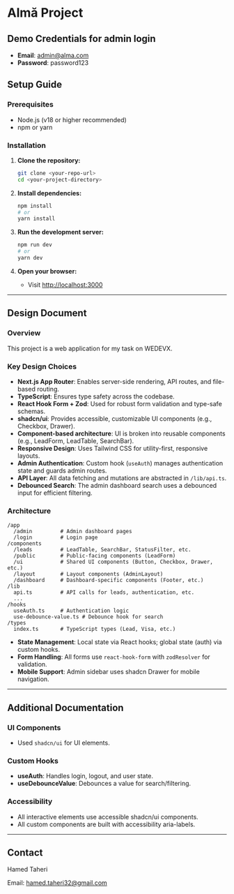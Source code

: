 # Almă Project

## Demo Credentials for admin login

- **Email**: admin@alma.com
- **Password**: password123

## Setup Guide

### Prerequisites

- Node.js (v18 or higher recommended)
- npm or yarn

### Installation

1. **Clone the repository:**

   ```sh
   git clone <your-repo-url>
   cd <your-project-directory>
   ```

2. **Install dependencies:**

   ```sh
   npm install
   # or
   yarn install
   ```

3. **Run the development server:**

   ```sh
   npm run dev
   # or
   yarn dev
   ```

4. **Open your browser:**
   - Visit [http://localhost:3000](http://localhost:3000)

---

## Design Document

### Overview

This project is a web application for my task on WEDEVX.

### Key Design Choices

- **Next.js App Router**: Enables server-side rendering, API routes, and file-based routing.
- **TypeScript**: Ensures type safety across the codebase.
- **React Hook Form + Zod**: Used for robust form validation and type-safe schemas.
- **shadcn/ui**: Provides accessible, customizable UI components (e.g., Checkbox, Drawer).
- **Component-based architecture**: UI is broken into reusable components (e.g., LeadForm, LeadTable, SearchBar).
- **Responsive Design**: Uses Tailwind CSS for utility-first, responsive layouts.
- **Admin Authentication**: Custom hook (`useAuth`) manages authentication state and guards admin routes.
- **API Layer**: All data fetching and mutations are abstracted in `/lib/api.ts`.
- **Debounced Search**: The admin dashboard search uses a debounced input for efficient filtering.

### Architecture

```
/app
  /admin         # Admin dashboard pages
  /login         # Login page
/components
  /leads         # LeadTable, SearchBar, StatusFilter, etc.
  /public        # Public-facing components (LeadForm)
  /ui            # Shared UI components (Button, Checkbox, Drawer, etc.)
  /layout        # Layout components (AdminLayout)
  /dashboard     # Dashboard-specific components (Footer, etc.)
/lib
  api.ts         # API calls for leads, authentication, etc.
  ...
/hooks
  useAuth.ts     # Authentication logic
  use-debounce-value.ts # Debounce hook for search
/types
  index.ts       # TypeScript types (Lead, Visa, etc.)
```

- **State Management**: Local state via React hooks; global state (auth) via custom hooks.
- **Form Handling**: All forms use `react-hook-form` with `zodResolver` for validation.
- **Mobile Support**: Admin sidebar uses shadcn Drawer for mobile navigation.

---

## Additional Documentation

### UI Components

- Used `shadcn/ui` for UI elements.

### Custom Hooks

- **useAuth**: Handles login, logout, and user state.
- **useDebounceValue**: Debounces a value for search/filtering.

### Accessibility

- All interactive elements use accessible shadcn/ui components.
- All custom components are built with accessibility aria-labels.

---

## Contact

Hamed Taheri

Email: hamed.taheri32@gmail.com
